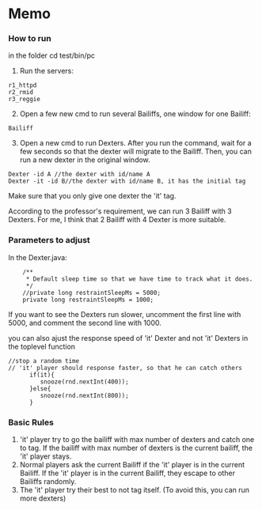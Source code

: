 # Memo
### How to run
in the folder cd test/bin/pc
1. Run the servers:
````
r1_httpd
r2_rmid
r3_reggie
````

2. Open a few new cmd to run several Bailiffs, 
   one window for one Bailiff:
```
Bailiff
```

3. Open a new cmd to run Dexters. After you run the command, wait for a 
few seconds so that the dexter will migrate to the Bailiff. Then, you can run
   a new dexter in the original window.
```
Dexter -id A //the dexter with id/name A
Dexter -it -id B//the dexter with id/name B, it has the initial tag
```
Make sure that you only give one dexter the 'it' tag.

According to the professor's requirement, we can run 3 Bailiff with 3 Dexters.
For me, I think that 2 Bailiff with 4 Dexter is more suitable.


### Parameters to adjust
In the Dexter.java: 
```
    /**
     * Default sleep time so that we have time to track what it does.
     */
    //private long restraintSleepMs = 5000;
    private long restraintSleepMs = 1000;
```
If you want to see the Dexters run slower, uncomment the first line with 5000, 
and comment the second line with 1000.

you can also ajust the response speed of 'it' Dexter and not 'it' Dexters in the toplevel function
```
//stop a random time 
// 'it' player should response faster, so that he can catch others
      if(it){
         snooze(rnd.nextInt(400));
      }else{
         snooze(rnd.nextInt(800));
      }
```

### Basic Rules
1. 'it' player try to go the bailiff with max number of dexters and catch one to tag.
    If the bailiff with max number of dexters is the current bailiff, the 'it' player stays.
2. Normal players ask the current Bailiff if the 'it' player is in the current Bailiff. 
    If the 'it' player is in the current Bailiff, they escape to other Bailiffs randomly.
3. The 'it' player try their best to not tag itself. (To avoid this, you can run more dexters)   